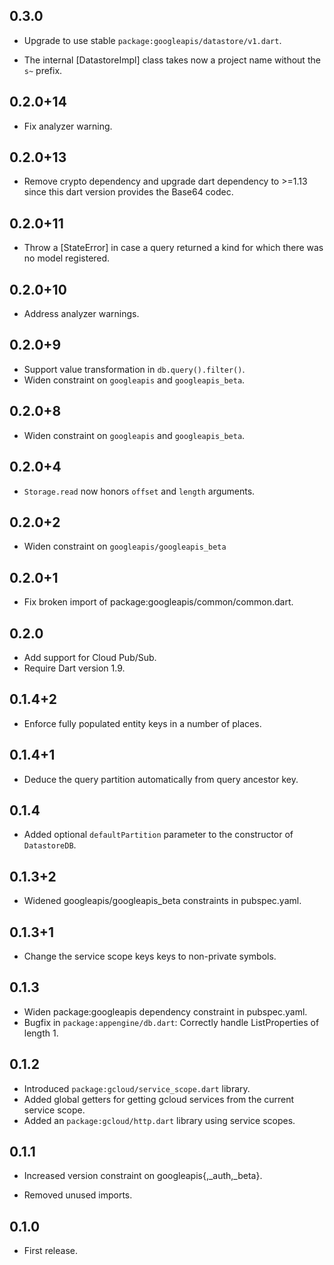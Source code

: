 ## 0.3.0

* Upgrade to use stable `package:googleapis/datastore/v1.dart`.

* The internal [DatastoreImpl] class takes now a project name without the `s~`
  prefix.

## 0.2.0+14

* Fix analyzer warning.

## 0.2.0+13

* Remove crypto dependency and upgrade dart dependency to >=1.13 since
  this dart version provides the Base64 codec.

## 0.2.0+11

* Throw a [StateError] in case a query returned a kind for which there was no
  model registered.

## 0.2.0+10

* Address analyzer warnings.

## 0.2.0+9

* Support value transformation in `db.query().filter()`.
* Widen constraint on `googleapis` and `googleapis_beta`.

## 0.2.0+8

* Widen constraint on `googleapis` and `googleapis_beta`.

## 0.2.0+4

* `Storage.read` now honors `offset` and `length` arguments.

## 0.2.0+2

* Widen constraint on `googleapis/googleapis_beta`

## 0.2.0+1

* Fix broken import of package:googleapis/common/common.dart.

## 0.2.0

* Add support for Cloud Pub/Sub.
* Require Dart version 1.9.

## 0.1.4+2

* Enforce fully populated entity keys in a number of places.

## 0.1.4+1

* Deduce the query partition automatically from query ancestor key.

## 0.1.4

* Added optional `defaultPartition` parameter to the constructor of
  `DatastoreDB`.

## 0.1.3+2

* Widened googleapis/googleapis_beta constraints in pubspec.yaml.

## 0.1.3+1

* Change the service scope keys keys to non-private symbols.

## 0.1.3

* Widen package:googleapis dependency constraint in pubspec.yaml.
* Bugfix in `package:appengine/db.dart`: Correctly handle ListProperties
of length 1.

## 0.1.2

* Introduced `package:gcloud/service_scope.dart` library.
* Added global getters for getting gcloud services from the current service
scope.
* Added an `package:gcloud/http.dart` library using service scopes.

## 0.1.1

* Increased version constraint on googleapis{,_auth,_beta}.

* Removed unused imports.

## 0.1.0

* First release.
